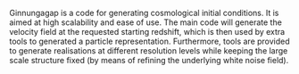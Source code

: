 Ginnungagap is a code for generating cosmological initial conditions.  It is aimed at high scalability and ease of use.  The main code will generate the velocity field at the requested starting redshift, which is then used by extra tools to generated a particle representation.  Furthermore, tools are provided to generate realisations at different resolution levels while keeping the large scale structure fixed (by means of refining the underlying white noise field).